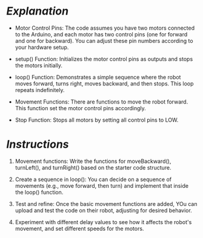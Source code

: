 # *Explanation* #
- Motor Control Pins: The code assumes you have two motors connected to the Arduino, and each motor has two control pins (one for forward and one for backward). You can adjust these pin numbers according to your hardware setup.

- setup() Function: Initializes the motor control pins as outputs and stops the motors initially.

- loop() Function: Demonstrates a simple sequence where the robot moves forward, turns right, moves backward, and then stops. This loop repeats indefinitely.

- Movement Functions: There are functions to move the robot forward. This function set the motor control pins accordingly.

- Stop Function: Stops all motors by setting all control pins to LOW.
  
# *Instructions* #
1. Movement functions: Write the functions for moveBackward(), turnLeft(), and turnRight() based on the starter code structure.

2. Create a sequence in loop(): You can decide on a sequence of movements (e.g., move forward, then turn) and implement that inside the loop() function.

3. Test and refine: Once the basic movement functions are added, YOu can upload and test the code on their robot, adjusting for desired behavior.

4. Experiment with different delay values to see how it affects the robot's movement, and set different speeds  for the motors.
